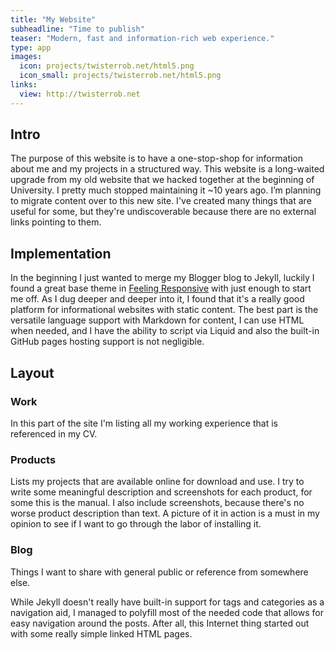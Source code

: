 ```yaml
---
title: "My Website"
subheadline: "Time to publish"
teaser: "Modern, fast and information-rich web experience."
type: app
images:
  icon: projects/twisterrob.net/html5.png 
  icon_small: projects/twisterrob.net/html5.png
links:
  view: http://twisterrob.net
---
```


## Intro
The purpose of this website is to have a one-stop-shop for information about me and my projects in a structured way.
This website is a long-waited upgrade from my old website that we hacked together at the beginning of University. I pretty much stopped maintaining it ~10 years ago. I’m planning to migrate content over to this new site.
I've created many things that are useful for some, but they're undiscoverable because there are no external links pointing to them.

## Implementation
In the beginning I just wanted to merge my Blogger blog to Jekyll, luckily I found a great base theme in [Feeling Responsive](http://phlow.github.io/feeling-responsive/) with just enough to start me off. As I dug deeper and deeper into it, I found that it's a really good platform for informational websites with static content. The best part is the versatile language support with Markdown for content, I can use HTML when needed, and I have the ability to script via Liquid and also the built-in GitHub pages hosting support is not negligible.

## Layout

### Work
In this part of the site I'm listing all my working experience that is referenced in my CV.

### Products
Lists my projects that are available online for download and use. I try to write some meaningful description and screenshots for each product, for some this is the manual. I also include screenshots, because there's no worse product description than text. A picture of it in action is a must in my opinion to see if I want to go through the labor of installing it.

### Blog
Things I want to share with general public or reference from somewhere else.

While Jekyll doesn't really have built-in support for tags and categories as a navigation aid, I managed to polyfill most of the needed code that allows for easy navigation around the posts. After all, this Internet thing started out with some really simple linked HTML pages.
